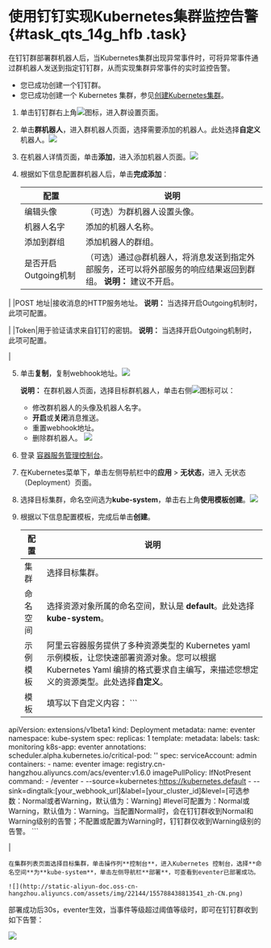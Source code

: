 # 使用钉钉实现Kubernetes集群监控告警 {#task_qts_14g_hfb .task}

在钉钉群部署群机器人后，当Kubernetes集群出现异常事件时，可将异常事件通过群机器人发送到指定钉钉群，从而实现集群异常事件的实时监控告警。

-   您已成功创建一个钉钉群。
-   您已成功创建一个 Kubernetes 集群，参见[创建Kubernetes集群](intl.zh-CN/用户指南/Kubernetes集群/集群管理/创建Kubernetes集群.md#)。

1.  单击钉钉群右上角![](http://static-aliyun-doc.oss-cn-hangzhou.aliyuncs.com/assets/img/22144/155788438813518_zh-CN.png)图标，进入群设置页面。
2.  单击**群机器人**，进入群机器人页面，选择需要添加的机器人。此处选择**自定义**机器人。![](http://static-aliyun-doc.oss-cn-hangzhou.aliyuncs.com/assets/img/22144/155788438813519_zh-CN.png)


3.  在机器人详情页面，单击**添加**，进入添加机器人页面。![](http://static-aliyun-doc.oss-cn-hangzhou.aliyuncs.com/assets/img/22144/155788438813520_zh-CN.png)


4.  根据如下信息配置群机器人后，单击**完成添加**： 

    |配置|说明|
    |--|--|
    |编辑头像|（可选）为群机器人设置头像。|
    |机器人名字|添加的机器人名称。|
    |添加到群组|添加机器人的群组。|
    |是否开启Outgoing机制|（可选）通过@群机器人，将消息发送到指定外部服务，还可以将外部服务的响应结果返回到群组。 **说明：** 建议不开启。

 |
    |POST 地址|接收消息的HTTP服务地址。 **说明：** 当选择开启Outgoing机制时，此项可配置。

 |
    |Token|用于验证请求来自钉钉的密钥。 **说明：** 当选择开启Outgoing机制时，此项可配置。

 |

5.  单击**复制**，复制webhook地址。![](http://static-aliyun-doc.oss-cn-hangzhou.aliyuncs.com/assets/img/22144/155788438813532_zh-CN.png)

 

    **说明：** 在群机器人页面，选择目标群机器人，单击右侧![](http://static-aliyun-doc.oss-cn-hangzhou.aliyuncs.com/assets/img/22144/155788438813551_zh-CN.png)图标可以：

    -   修改群机器人的头像及机器人名字。
    -   **开启**或**关闭**消息推送。
    -   重置webhook地址。
    -   删除群机器人。
    ![](http://static-aliyun-doc.oss-cn-hangzhou.aliyuncs.com/assets/img/22144/155788438813550_zh-CN.png)

6.  登录 [容器服务管理控制台](https://cs.console.aliyun.com)。
7.  在Kubernetes菜单下，单击左侧导航栏中的**应用** \> **无状态**，进入 无状态（Deployment）页面。
8.  选择目标集群，命名空间选为**kube-system**，单击右上角**使用模板创建**。![](http://static-aliyun-doc.oss-cn-hangzhou.aliyuncs.com/assets/img/22144/155788438813533_zh-CN.png)


9.  根据以下信息配置模板，完成后单击**创建**。 

    |配置|说明|
    |--|--|
    |集群|选择目标集群。|
    |命名空间|选择资源对象所属的命名空间，默认是 **default**。此处选择**kube-system**。|
    |示例模板|阿里云容器服务提供了多种资源类型的 Kubernetes yaml 示例模板，让您快速部署资源对象。您可以根据 Kubernetes Yaml 编排的格式要求自主编写，来描述您想定义的资源类型。此处选择**自定义**。|
    |模板|填写以下自定义内容：     ```
apiVersion: extensions/v1beta1
kind: Deployment
metadata:
  name: eventer
  namespace: kube-system
spec:
  replicas: 1
  template:
    metadata:
      labels:
        task: monitoring
        k8s-app: eventer
      annotations:
        scheduler.alpha.kubernetes.io/critical-pod: ''
    spec:
      serviceAccount: admin
      containers:
      - name: eventer
        image: registry.cn-hangzhou.aliyuncs.com/acs/eventer:v1.6.0
        imagePullPolicy: IfNotPresent
        command:
        - /eventer
        - --source=kubernetes:https://kubernetes.default
        - --sink=dingtalk:[your_webhook_url]&label=[your_cluster_id]&level=[可选参数：Normal或者Warning，默认值为：Warning]      #level可配置为：Normal或Warning，默认值为：Warning。当配置Normal时，会在钉钉群收到Normal和Warning级别的告警；不配置或配置为Warning时，钉钉群仅收到Warning级别的告警。
    ```

 |

    在集群列表页面选择目标集群，单击操作列**控制台**，进入Kubernetes 控制台，选择**命名空间**为**kube-system**，单击左侧导航栏**部署**，可查看到eventer已部署成功。

    ![](http://static-aliyun-doc.oss-cn-hangzhou.aliyuncs.com/assets/img/22144/155788438813541_zh-CN.png)


部署成功后30s，eventer生效，当事件等级超过阈值等级时，即可在钉钉群收到如下告警：

![](http://static-aliyun-doc.oss-cn-hangzhou.aliyuncs.com/assets/img/22144/155788438813547_zh-CN.png)


